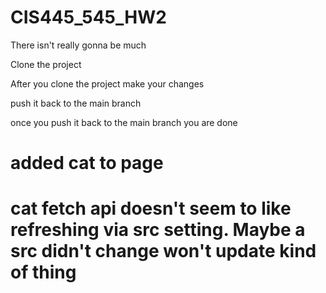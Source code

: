 # CIS445_545_HW2


There isn't really gonna be much

Clone the project


After you clone the project make your changes

push it back to the main branch


once you push it back to the main branch you are done

# added cat to page

# cat fetch api doesn't seem to like refreshing via src setting. Maybe a src didn't change won't update kind of thing